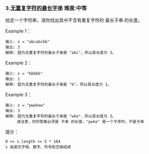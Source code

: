 ### 3.[无重复字符的最长字串](https://leetcode-cn.com/problems/longest-substring-without-repeating-characters/)    难度:中等

给定一个字符串，请你找出其中不含有重复字符的 最长子串 的长度。

Example 1：
```
输入: s = "abcabcbb"
输出: 3 
解释: 因为无重复字符的最长子串是 "abc"，所以其长度为 3。
```

Example 2：
```
输入: s = "bbbbb"
输出: 1
解释: 因为无重复字符的最长子串是 "b"，所以其长度为 1。
```

Example 3：
```
输入: s = "pwwkew"
输出: 3
解释: 因为无重复字符的最长子串是 "wke"，所以其长度为 3。
     请注意，你的答案必须是 子串 的长度，"pwke" 是一个子序列，不是子串
```

提示：
```
0 <= s.length <= 5 * 104
s 由英文字母、数字、符号和空格组成
```
